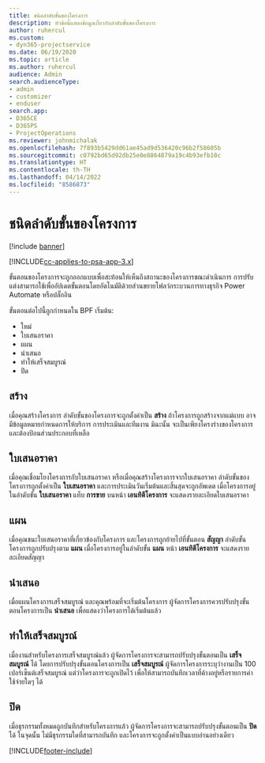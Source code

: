 ```yaml
---
title: ชนิดลำดับขั้นของโครงการ
description: หัวข้อนี้แสดงข้อมูลเกี่ยวกับลำดับขั้นของโครงการ
author: ruhercul
ms.custom:
- dyn365-projectservice
ms.date: 06/19/2020
ms.topic: article
ms.author: ruhercul
audience: Admin
search.audienceType:
- admin
- customizer
- enduser
search.app:
- D365CE
- D365PS
- ProjectOperations
ms.reviewer: johnmichalak
ms.openlocfilehash: 7f893b5429dd61ae45ad9d536420c96b2f58605b
ms.sourcegitcommit: c0792bd65d92db25e0e8864879a19c4b93efb10c
ms.translationtype: HT
ms.contentlocale: th-TH
ms.lasthandoff: 04/14/2022
ms.locfileid: "8586873"
---
```

# <a name="project-stage-types"></a>ชนิดลำดับขั้นของโครงการ 

[!include [banner](../includes/psa-now-project-operations.md)]

[!INCLUDE[cc-applies-to-psa-app-3.x](../includes/cc-applies-to-psa-app-3x.md)]

ขั้นตอนของโครงการจะถูกออกแบบเพื่อสะท้อนให้เห็นถึงสถานะของโครงการขณะดำเนินการ การปรับแต่งสามารถใช้เพื่ออัปเดตขั้นตอนโดยอัตโนมัติด้วยส่วนขยายโฟลว์กระบวนการทางธุรกิจ Power Automate หรือปลั๊กอิน

ขั้นตอนต่อไปนี้ถูกกำหนดใน BPF เริ่มต้น:

- ใหม่
- ใบเสนอราคา
- แผน
- นำเสนอ
- ทำให้เสร็จสมบูรณ์
- ปิด 

## <a name="new"></a>สร้าง

เมื่อคุณสร้างโครงการ ลำดับขั้นของโครงการจะถูกตั้งค่าเป็น **สร้าง** ถ้าโครงการถูกสร้างจากแม่แบบ อาจมีข้อมูลหมายกำหนดการให้บริการ การประเมินและทีมงาน มิฉะนั้น จะเป็นเพียงโครงร่างของโครงการ และต้องป้อนส่วนประกอบที่เหลือ

## <a name="quote"></a>ใบเสนอราคา

เมื่อคุณเชื่อมโยงโครงการกับใบเสนอราคา หรือเมื่อคุณสร้างโครงการจากใบเสนอราคา ลำดับขั้นของโครงการถูกตั้งค่าเป็น **ใบเสนอราคา** และการประเมินวันเริ่มต้นและสิ้นสุดจะถูกอัพเดต เมื่อโครงการอยู่ในลำดับขั้น **ใบเสนอราคา** แท็บ **การขาย** บนหน้า **เอนทิตีโครงการ** จะแสดงรายละเอียดใบเสนอราคา

## <a name="plan"></a>แผน

เมื่อคุณชนะใบเสนอราคาที่เกี่ยวข้องกับโครงการ และโครงการถูกย้ายไปที่ขั้นตอน **สัญญา** ลำดับขั้นโครงการถูกปรับปรุงตาม **แผน** เมื่อโครงการอยู่ในลำดับขั้น **แผน** หน้า **เอนทิตีโครงการ** จะแสดงรายละเอียดสัญญา

## <a name="deliver"></a>นำเสนอ

เมื่อแผนโครงการเสร็จสมบูรณ์ และคุณพร้อมที่จะเริ่มต้นโครงการ ผู้จัดการโครงการควรปรับปรุงขั้นตอนโครงการเป็น **นำเสนอ** เพื่อแสดงว่าโครงการได้เริ่มต้นแล้ว

## <a name="complete"></a>ทำให้เสร็จสมบูรณ์ 

เมื่องานสำหรับโครงการเสร็จสมบูรณ์แล้ว ผู้จัดการโครงการจะสามารถปรับปรุงขั้นตอนเป็น **เสร็จสมบูรณ์** ได้ โดยการปรับปรุงขั้นตอนโครงการเป็น **เสร็จสมบูรณ์** ผู้จัดการโครงการระบุว่างานเป็น 100 เปอร์เซ็นต์เสร็จสมบูรณ์ แต่ว่าโครงการจะถูกเปิดไว้ เพื่อให้สามารถบันทึกเวลาที่ค้างอยู่หรือรายการค่าใช้จ่ายใดๆ ได้

## <a name="close"></a>ปิด

เมื่อธุรกรรมทั้งหมดถูกบันทึกสำหรับโครงการแล้ว ผู้จัดการโครงการจะสามารถปรับปรุงขั้นตอนเป็น **ปิด** ได้ ในจุดนั้น ไม่มีธุรกรรมใดที่สามารถบันทึก และโครงการจะถูกตั้งค่าเป็นแบบอ่านอย่างเดียว


[!INCLUDE[footer-include](../includes/footer-banner.md)]
